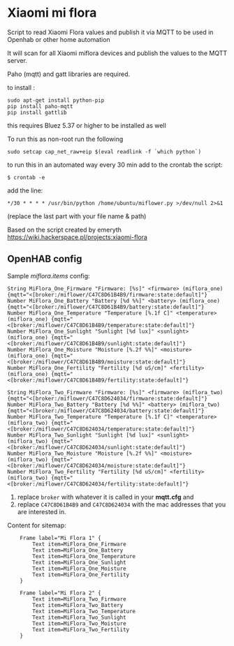 # Xiaomi mi flora

Script to read Xiaomi Flora values and publish it via MQTT to be used in Openhab or other home automation

It will scan for all Xiaomi miflora devices and publish the values to the MQTT server.

Paho (mqtt) and gatt libraries are required.

to install :
```
sudo apt-get install python-pip
pip install paho-mqtt
pip install gattlib
```

this requires Bluez 5.37 or higher to be installed as well

To run this as non-root run the following
```
sudo setcap cap_net_raw+eip $(eval readlink -f `which python`)
```

to run this in an automated way every 30 min add to the crontab the script:
```
$ crontab -e
```
add the line:
```
*/30 * * * * /usr/bin/python /home/ubuntu/miflower.py >/dev/null 2>&1
```
(replace the last part with your file name & path)

Based on the script created by emeryth https://wiki.hackerspace.pl/projects:xiaomi-flora

OpenHAB config
--------------
Sample *miflora.items* config: 

```
String MiFlora_One_Firmware "Firmware: [%s]" <firmware> (miflora_one) {mqtt="<[broker:/miflower/C47C8D61B4B9/firmware:state:default]"}
Number MiFlora_One_Battery "Battery [%d %%]" <battery> (miflora_one) {mqtt="<[broker:/miflower/C47C8D61B4B9/battery:state:default]"}
Number MiFlora_One_Temperature "Temperature [%.1f C]" <temperature> (miflora_one) {mqtt="<[broker:/miflower/C47C8D61B4B9/temperature:state:default]"}
Number MiFlora_One_Sunlight "Sunlight [%d lux]" <sunlight> (miflora_one) {mqtt="<[broker:/miflower/C47C8D61B4B9/sunlight:state:default]"}
Number MiFlora_One_Moisture "Moisture [%.2f %%]" <moisture> (miflora_one) {mqtt="<[broker:/miflower/C47C8D61B4B9/moisture:state:default]"}
Number MiFlora_One_Fertility "Fertility [%d uS/cm]" <fertility> (miflora_one) {mqtt="<[broker:/miflower/C47C8D61B4B9/fertility:state:default]"}

String MiFlora_Two_Firmware "Firmware: [%s]" <firmware> (miflora_two) {mqtt="<[broker:/miflower/C47C8D624034/firmware:state:default]"}
Number MiFlora_Two_Battery "Battery [%d %%]" <battery> (miflora_two) {mqtt="<[broker:/miflower/C47C8D624034/battery:state:default]"}
Number MiFlora_Two_Temperature "Temperature [%.1f C]" <temperature> (miflora_two) {mqtt="<[broker:/miflower/C47C8D624034/temperature:state:default]"}
Number MiFlora_Two_Sunlight "Sunlight [%d lux]" <sunlight> (miflora_two) {mqtt="<[broker:/miflower/C47C8D624034/sunlight:state:default]"}
Number MiFlora_Two_Moisture "Moisture [%.2f %%]" <moisture> (miflora_two) {mqtt="<[broker:/miflower/C47C8D624034/moisture:state:default]"}
Number MiFlora_Two_Fertility "Fertility [%d uS/cm]" <fertility> (miflora_two) {mqtt="<[broker:/miflower/C47C8D624034/fertility:state:default]"}
```
1. replace `broker` with whatever it is called in your **mqtt.cfg** and 
2. replace `C47C8D61B4B9` and `C47C8D624034` with the mac addresses that you are interested in.

Content for sitemap:

```
    Frame label="Mi Flora 1" {
        Text item=MiFlora_One_Firmware
        Text item=MiFlora_One_Battery
        Text item=MiFlora_One_Temperature
        Text item=MiFlora_One_Sunlight
        Text item=MiFlora_One_Moisture
        Text item=MiFlora_One_Fertility
    }

    Frame label="Mi Flora 2" {
        Text item=MiFlora_Two_Firmware
        Text item=MiFlora_Two_Battery
        Text item=MiFlora_Two_Temperature
        Text item=MiFlora_Two_Sunlight
        Text item=MiFlora_Two_Moisture
        Text item=MiFlora_Two_Fertility
    }
```
